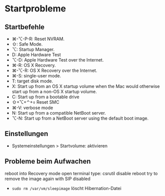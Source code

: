 # Startprobleme

## Startbefehle

* ⌘-⌥-P-R: Reset NVRAM.
* ⇧: Safe Mode.
* ⌥: Startup Manager.
* D: Apple Hardware Test
* ⌥-D: Apple Hardware Test over the Internet.
* ⌘-R: OS X Recovery. 
* ⌘-⌥-R: OS X Recovery over the Internet.
* ⌘-S: single-user mode.
* T: target disk mode.
* X: Start up from an OS X startup volume when the Mac would otherwise start up from a non-OS X startup volume.
* C: Start up from a bootable drive
* ⇧+⌥+⌃+⌽ Reset SMC
* ⌘-V: verbose mode
* N: Start up from a compatible NetBoot server.
* ⌥-N: Start up from a NetBoot server using the default boot image.

## Einstellungen

* Systemeinstellungen > Startvolume: aktivieren

## Probleme beim Aufwachen


reboot into Recovery mode
open terminal
type: csrutil disable
reboot
try to remove the image again with SIP disabled

* `sudo rm /var/vm/sleepimage` löscht Hibernation-Datei

